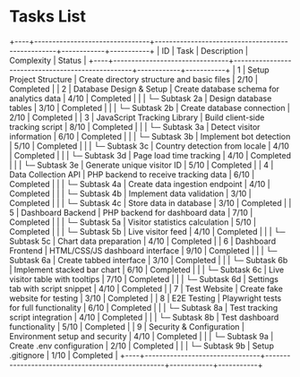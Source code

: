 # Tasks List

+----+--------------------------------+--------------------------------------------------+------------+-----------+
| ID | Task                           | Description                                      | Complexity | Status    |
+----+--------------------------------+--------------------------------------------------+------------+-----------+
| 1  | Setup Project Structure        | Create directory structure and basic files      | 2/10       | Completed |
| 2  | Database Design & Setup        | Create database schema for analytics data       | 4/10       | Completed |
|    |   └─ Subtask 2a               | Design database tables                          | 3/10       | Completed |
|    |   └─ Subtask 2b               | Create database connection                      | 2/10       | Completed |
| 3  | JavaScript Tracking Library    | Build client-side tracking script              | 8/10       | Completed |
|    |   └─ Subtask 3a               | Detect visitor information                      | 6/10       | Completed |
|    |   └─ Subtask 3b               | Implement bot detection                         | 5/10       | Completed |
|    |   └─ Subtask 3c               | Country detection from locale                   | 4/10       | Completed |
|    |   └─ Subtask 3d               | Page load time tracking                         | 4/10       | Completed |
|    |   └─ Subtask 3e               | Generate unique visitor ID                      | 5/10       | Completed |
| 4  | Data Collection API            | PHP backend to receive tracking data            | 6/10       | Completed |
|    |   └─ Subtask 4a               | Create data ingestion endpoint                  | 4/10       | Completed |
|    |   └─ Subtask 4b               | Implement data validation                       | 3/10       | Completed |
|    |   └─ Subtask 4c               | Store data in database                          | 3/10       | Completed |
| 5  | Dashboard Backend              | PHP backend for dashboard data                  | 7/10       | Completed |
|    |   └─ Subtask 5a               | Visitor statistics calculation                  | 5/10       | Completed |
|    |   └─ Subtask 5b               | Live visitor feed                               | 4/10       | Completed |
|    |   └─ Subtask 5c               | Chart data preparation                          | 4/10       | Completed |
| 6  | Dashboard Frontend             | HTML/CSS/JS dashboard interface                 | 9/10       | Completed |
|    |   └─ Subtask 6a               | Create tabbed interface                         | 3/10       | Completed |
|    |   └─ Subtask 6b               | Implement stacked bar chart                     | 6/10       | Completed |
|    |   └─ Subtask 6c               | Live visitor table with tooltips                | 7/10       | Completed |
|    |   └─ Subtask 6d               | Settings tab with script snippet                | 4/10       | Completed |
| 7  | Test Website                   | Create fake website for testing                 | 3/10       | Completed |
| 8  | E2E Testing                    | Playwright tests for full functionality        | 6/10       | Completed |
|    |   └─ Subtask 8a               | Test tracking script integration               | 4/10       | Completed |
|    |   └─ Subtask 8b               | Test dashboard functionality                    | 5/10       | Completed |
| 9  | Security & Configuration       | Environment setup and security                  | 4/10       | Completed |
|    |   └─ Subtask 9a               | Create .env configuration                       | 2/10       | Completed |
|    |   └─ Subtask 9b               | Setup .gitignore                                | 1/10       | Completed |
+----+--------------------------------+--------------------------------------------------+------------+-----------+